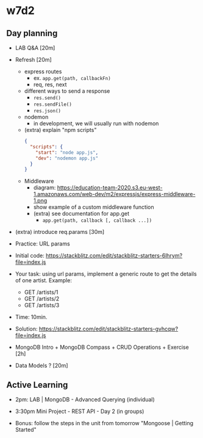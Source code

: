 

# w7d2



## Day planning

- LAB Q&A [20m]

- Refresh [20m]
  - express routes
    - ex. `app.get(path, callbackFn)`
    - req, res, next
  - different ways to send a response
    - `res.send()`
    - `res.sendFile()`
    - `res.json()`
  - nodemon
    - in development, we will usually run with nodemon
  - (extra) explain "npm scripts"
    ```json
    {
      "scripts": {
        "start": "node app.js",
        "dev": "nodemon app.js"
      }
    }
    ```
  - Middleware
    - diagram: https://education-team-2020.s3.eu-west-1.amazonaws.com/web-dev/m2/expressjs/express-middleware-1.png
    - show example of a custom middleware function
    - (extra) see documentation for app.get
      - `app.get(path, callback [, callback ...])`




- (extra) introduce req.params [30m]
  <!-- why: w7d3 has a lot of contents, can be good to introduce it today -->
  <!-- @todo: prepare quick exercise to apply req.params -->



 - Practice: URL params

  - Initial code: https://stackblitz.com/edit/stackblitz-starters-6lhrym?file=index.js
  - Your task: using url params, implement a generic route to get the details of one artist. Example:
    - GET /artists/1
    - GET /artists/2
    - GET /artists/3

  - Time: 10min.

  - Solution: https://stackblitz.com/edit/stackblitz-starters-gvhcqw?file=index.js
  
  


- MongoDB Intro + MongoDB Compass + CRUD Operations + Exercise [2h]

- Data Models ? [20m]

  <!-- 
  
  consider doing a quick intro to "Data Models" + relationships.
  (so that we're more familiar with that concept when we do relationships)
  
  -->


## Active Learning

- 2pm: LAB | MongoDB - Advanced Querying (individual)
- 3:30pm Mini Project - REST API - Day 2 (in groups)

- Bonus: follow the steps in the unit from tomorrow "Mongoose | Getting Started"

